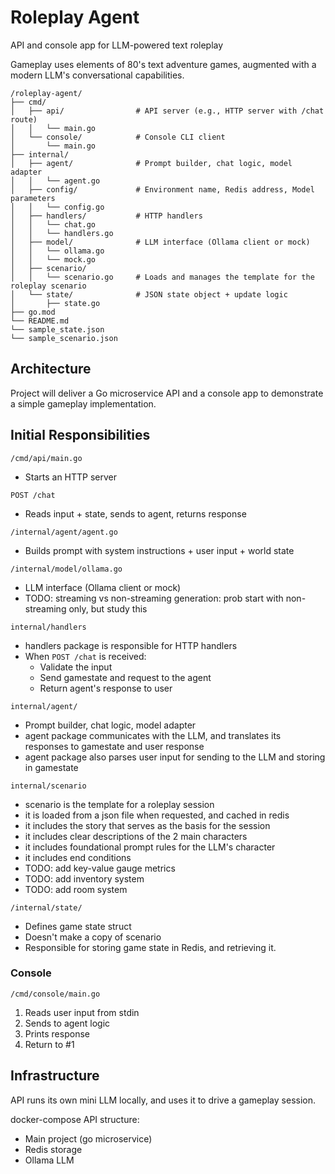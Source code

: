 # Roleplay Agent
API and console app for LLM-powered text roleplay

Gameplay uses elements of 80's text adventure games, augmented with a modern LLM's conversational capabilities. 

```
/roleplay-agent/
├── cmd/
│   ├── api/                # API server (e.g., HTTP server with /chat route)
│   │   └── main.go
│   └── console/            # Console CLI client
│       └── main.go
├── internal/
│   ├── agent/              # Prompt builder, chat logic, model adapter
│   │   └── agent.go
│   ├── config/             # Environment name, Redis address, Model parameters
│   │   └── config.go
│   ├── handlers/           # HTTP handlers
│   │   └── chat.go
│   │   └── handlers.go
│   ├── model/              # LLM interface (Ollama client or mock)
│   │   └── ollama.go
│   │   └── mock.go
│   ├── scenario/
│   │   └── scenario.go     # Loads and manages the template for the roleplay scenario
│   └── state/              # JSON state object + update logic
│       ├── state.go
├── go.mod
└── README.md
└── sample_state.json
└── sample_scenario.json
```

## Architecture
Project will deliver a Go microservice API and a console app to demonstrate a simple gameplay implementation. 

## Initial Responsibilities

`/cmd/api/main.go`

- Starts an HTTP server

`POST /chat`

- Reads input + state, sends to agent, returns response

`/internal/agent/agent.go`

- Builds prompt with system instructions + user input + world state

`/internal/model/ollama.go`

- LLM interface (Ollama client or mock)
- TODO: streaming vs non-streaming generation: prob start with non-streaming only, but study this

`internal/handlers`

- handlers package is responsible for HTTP handlers
- When `POST /chat` is received:
  - Validate the input
  - Send gamestate and request to the agent
  - Return agent's response to user

`internal/agent/`

- Prompt builder, chat logic, model adapter
- agent package communicates with the LLM, and translates its responses to gamestate and user response
- agent package also parses user input for sending to the LLM and storing in gamestate 

`internal/scenario`

- scenario is the template for a roleplay session
- it is loaded from a json file when requested, and cached in redis
- it includes the story that serves as the basis for the session
- it includes clear descriptions of the 2 main characters
- it includes foundational prompt rules for the LLM's character
- it includes end conditions
- TODO: add key-value gauge metrics
- TODO: add inventory system
- TODO: add room system

`/internal/state/`

- Defines game state struct
- Doesn't make a copy of scenario
- Responsible for storing game state in Redis, and retrieving it. 

### Console
`/cmd/console/main.go`

1. Reads user input from stdin
2. Sends to agent logic
3. Prints response
4. Return to #1

## Infrastructure

API runs its own mini LLM locally, and uses it to drive a gameplay session.

docker-compose API structure:
- Main project (go microservice)
- Redis storage
- Ollama LLM